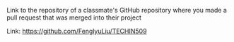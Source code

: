 Link to the repository of a classmate's GitHub repository where you made a pull request that was merged into their project

Link:
https://github.com/FenglyuLiu/TECHIN509
